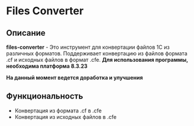 # Files Converter

## Описание

**files-converter** - Это инструмент для конвертации файлов 1С из различных форматов. Поддерживает конвертацию из файлов формата .cf и исходных файлов в формат .cfe. **Для использования программы, необходима платформа 8.3.23**

**На данный момент ведется доработка и улучшения**

## Функциональность

- Конвертация из формата .cf в .cfe
- Конвертация из исходных файлов в .cfe
